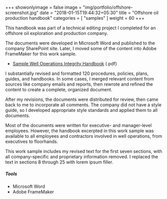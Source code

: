 +++
showonlyimage = false
image = "img/portfolio/offshore-screenshot.jpg"
date = "2018-01-15T19:44:32+05:30"
title = "Offshore oil production handbook"
categories = [
  "samples"
]
weight = 60
+++

This handbook was part of a technical editing project I completed for an offshore oil exploration and production company.

<!--more-->

The documents were developed in Microsoft Word and published to the company SharePoint site. Later, I moved some of the content into Adobe FrameMaker for this work sample.

* [Sample Well Operations Integrity Handbook](/samples/WellOpsIntHandbook.pdf) (.pdf)

I substantially revised and formatted 120 procedures, policies, plans, guides, and handbooks. In some cases, I merged relevant content from sources like company emails and reports, then rewrote and refined the content to create a complete, organized document.

After my revisions, the documents were distributed for review, then came back to me to incorporate all comments. The company did not have a style guide, so I developed appropriate style standards and applied them to all documents.

Most of the documents were written for executive- and manager-level employees. However, the handbook excerpted in this work sample was available to all employees and contractors involved in well operations, from executives to floorhands.

This work sample includes my revised text for the first seven sections, with all company-specific and proprietary information removed. I replaced the text in sections 8 through 25 with lorem ipsum filler.

<h5>Tools</h5>

* Microsoft Word
* Adobe FrameMaker
